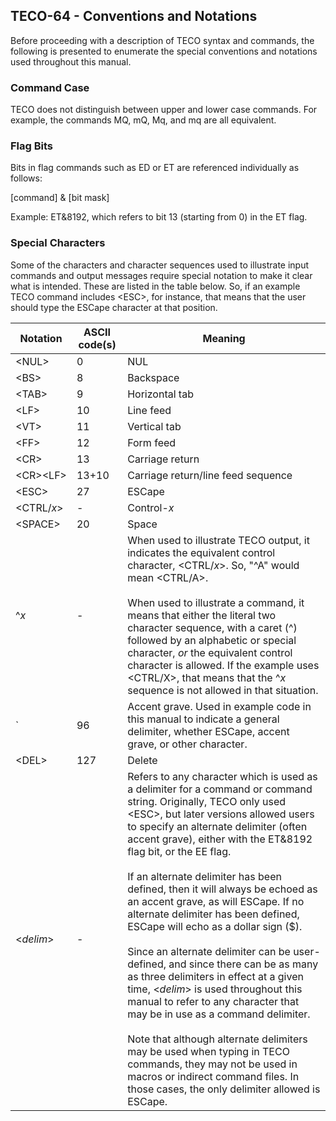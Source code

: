 ## TECO-64 - Conventions and Notations

Before proceeding with a description of TECO syntax and commands,
the following is presented to enumerate the special conventions and
notations used throughout this manual.

### Command Case

TECO does not distinguish between upper and lower case commands. For
example, the commands MQ, mQ, Mq, and mq are all equivalent.

### Flag Bits

Bits in flag commands such as ED or ET are referenced individually
as follows:

[command] & [bit mask]

Example: ET&8192, which refers to bit 13 (starting from 0) in the ET flag.

### Special Characters

Some of the characters and character sequences used to illustrate input
commands and output messages require special notation to make it clear
what is intended.
These are listed in the table below. So, if an example TECO command
includes \<ESC\>, for instance, that means that the user should type
the ESCape character at that position.

| Notation        | ASCII code(s) | Meaning |
| --------------- | ------------- | ---- |
| \<NUL\>         | 0             | NUL |
| \<BS\>          | 8             | Backspace |
| \<TAB\>         | 9             | Horizontal tab |
| \<LF\>          | 10            | Line feed |
| \<VT\>          | 11            | Vertical tab |
| \<FF\>          | 12            | Form feed |
| \<CR\>          | 13            | Carriage return |
| <nobr>\<CR\>\<LF\></nobr>    | 13+10         | Carriage return/line feed sequence |
| \<ESC\>         | 27            | ESCape |
| \<CTRL/*x*\>    | -             | Control-*x* |
| \<SPACE\>       | 20            | Space |
| ^*x*            | -             | When used to illustrate TECO output, it indicates the equivalent control character, \<CTRL/*x*\>. So, "^A" would mean \<CTRL/A\>. <br><br> When used to illustrate a command, it means that either the literal two character sequence, with a caret (^) followed by an alphabetic or special character, *or* the equivalent control character is allowed. If the example uses \<CTRL/X\>, that means that the ^*x* sequence is not allowed in that situation. |
| \`              | 96            | Accent grave. Used in example code in this manual to indicate a general delimiter, whether ESCape, accent grave, or other character. |
| \<DEL\>         | 127           | Delete |
| \<*delim*\>     | \-            | Refers to any character which is used as a delimiter for a command or command string. Originally, TECO only used \<ESC\>, but later versions allowed users to specify an alternate delimiter (often accent grave), either with the ET&8192 flag bit, or the EE flag. <br><br>If an alternate delimiter has been defined, then it will always be echoed as an accent grave, as will ESCape. If no alternate delimiter has been defined, ESCape will echo as a dollar sign ($). <br><br>Since an alternate delimiter can be user-defined, and since there can be as many as three delimiters in effect at a given time, \<*delim*\> is used throughout this manual to refer to any character that may be in use as a command delimiter. <br><br>Note that although alternate delimiters may be used when typing in TECO commands, they may not be used in macros or indirect command files. In those cases, the only delimiter allowed is ESCape. |


